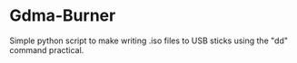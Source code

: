 # Gdma-Burner
Simple python script to make writing .iso files to USB sticks using the "dd" command practical.

